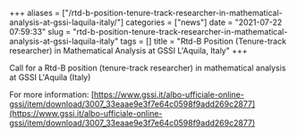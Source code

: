 +++
aliases = ["/rtd-b-position-tenure-track-researcher-in-mathematical-analysis-at-gssi-laquila-italy/"]
categories = ["news"]
date = "2021-07-22 07:59:33"
slug = "rtd-b-position-tenure-track-researcher-in-mathematical-analysis-at-gssi-laquila-italy"
tags = []
title = "Rtd-B Position (Tenure-track researcher) in Mathematical Analysis at GSSI L'Aquila, Italy"
+++

Call for a Rtd-B position (tenure-track researcher) in mathematical
analysis at GSSI L'Aquila (Italy)

For more information:
[https://www.gssi.it/albo-ufficiale-online-gssi/item/download/3007_33eaae9e3f7e64c0598f9add269c2877](https://www.gssi.it/albo-ufficiale-online-gssi/item/download/3007_33eaae9e3f7e64c0598f9add269c2877)

